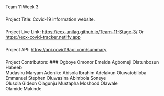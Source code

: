#####
Team 11 Week 3 
###
Project Title: Covid-19 information website.
###
Project Live Link: https://ecx-unilag.github.io/Team-11-Stage-3/
Or https://ecx-covid-tracker.netlify.app
###
Project API: https://api.covid19api.com/summary
###
###
Project Contributors: ###
Ogboye Omonor Emelda
Agbomeji Olatunbosun Habeeb				
Mudasiru Maryam Adenike	
Abisola Ibrahim	
Adelakun Oluwatobiloba	
Emmanuel Stephen
Oluwasina Abimbola Soneye	
Olusola Gideon Olagunju	
Mustapha Moshood Olawale		
Olamide Makinde
